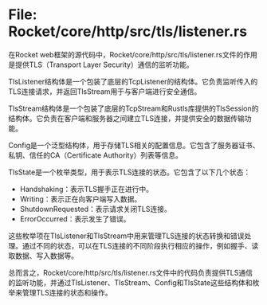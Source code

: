 # File: Rocket/core/http/src/tls/listener.rs

在Rocket web框架的源代码中，Rocket/core/http/src/tls/listener.rs文件的作用是提供TLS（Transport Layer Security）通信的监听功能。

TlsListener结构体是一个包装了底层的TcpListener的结构体。它负责监听传入的TLS连接请求，并返回TlsStream用于与客户端进行安全通信。

TlsStream结构体是一个包装了底层的TcpStream和Rustls库提供的TlsSession的结构体。它负责在客户端和服务器之间建立TLS连接，并提供安全的数据传输功能。

Config<R>是一个泛型结构体，用于存储TLS相关的配置信息。它包含了服务器证书、私钥、信任的CA（Certificate Authority）列表等信息。

TlsState是一个枚举类型，用于表示TLS连接的状态。它包含了以下几个状态：

- Handshaking：表示TLS握手正在进行中。
- Writing：表示正在向客户端写入数据。
- ShutdownRequested：表示请求关闭TLS连接。
- ErrorOccurred：表示发生了错误。

这些枚举项在TlsListener和TlsStream中用来管理TLS连接的状态转换和错误处理。通过不同的状态，可以在TLS连接的不同阶段执行相应的操作，例如握手、读取数据、写入数据等。

总而言之，Rocket/core/http/src/tls/listener.rs文件中的代码负责提供TLS通信的监听功能，并通过TlsListener、TlsStream、Config<R>和TlsState这些结构体和枚举来管理TLS连接的状态和操作。

